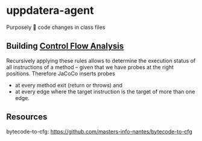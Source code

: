 # uppdatera-agent
Purposely 💉 code changes in class files


## Building [Control Flow Analysis](https://www.jacoco.org/jacoco/trunk/doc/flow.html)

Recursively applying these rules allows to determine the execution status of all instructions of a method – given that we have probes at the right positions. Therefore JaCoCo inserts probes

- at every method exit (return or throws) and
- at every edge where the target instruction is the target of more than one edge.
## Resources


bytecode-to-cfg: https://github.com/masters-info-nantes/bytecode-to-cfg



 

